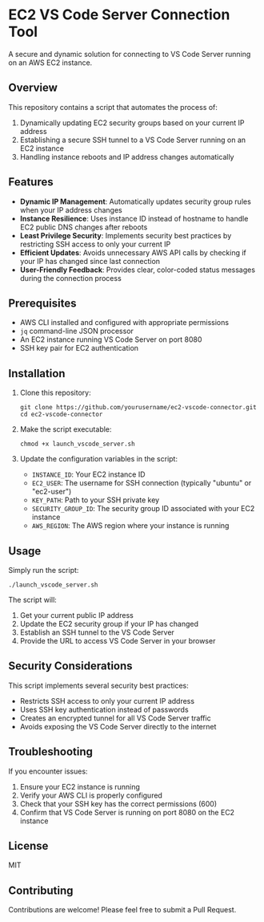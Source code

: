 # EC2 VS Code Server Connection Tool

A secure and dynamic solution for connecting to VS Code Server running on an AWS EC2 instance.

## Overview

This repository contains a script that automates the process of:

1. Dynamically updating EC2 security groups based on your current IP address
2. Establishing a secure SSH tunnel to a VS Code Server running on an EC2 instance
3. Handling instance reboots and IP address changes automatically

## Features

- **Dynamic IP Management**: Automatically updates security group rules when your IP address changes
- **Instance Resilience**: Uses instance ID instead of hostname to handle EC2 public DNS changes after reboots
- **Least Privilege Security**: Implements security best practices by restricting SSH access to only your current IP
- **Efficient Updates**: Avoids unnecessary AWS API calls by checking if your IP has changed since last connection
- **User-Friendly Feedback**: Provides clear, color-coded status messages during the connection process

## Prerequisites

- AWS CLI installed and configured with appropriate permissions
- `jq` command-line JSON processor
- An EC2 instance running VS Code Server on port 8080
- SSH key pair for EC2 authentication

## Installation

1. Clone this repository:
   ```
   git clone https://github.com/yourusername/ec2-vscode-connector.git
   cd ec2-vscode-connector
   ```

2. Make the script executable:
   ```
   chmod +x launch_vscode_server.sh
   ```

3. Update the configuration variables in the script:
   - `INSTANCE_ID`: Your EC2 instance ID
   - `EC2_USER`: The username for SSH connection (typically "ubuntu" or "ec2-user")
   - `KEY_PATH`: Path to your SSH private key
   - `SECURITY_GROUP_ID`: The security group ID associated with your EC2 instance
   - `AWS_REGION`: The AWS region where your instance is running

## Usage

Simply run the script:

```
./launch_vscode_server.sh
```

The script will:
1. Get your current public IP address
2. Update the EC2 security group if your IP has changed
3. Establish an SSH tunnel to the VS Code Server
4. Provide the URL to access VS Code Server in your browser

## Security Considerations

This script implements several security best practices:

- Restricts SSH access to only your current IP address
- Uses SSH key authentication instead of passwords
- Creates an encrypted tunnel for all VS Code Server traffic
- Avoids exposing the VS Code Server directly to the internet

## Troubleshooting

If you encounter issues:

1. Ensure your EC2 instance is running
2. Verify your AWS CLI is properly configured
3. Check that your SSH key has the correct permissions (600)
4. Confirm that VS Code Server is running on port 8080 on the EC2 instance

## License

MIT

## Contributing

Contributions are welcome! Please feel free to submit a Pull Request.
